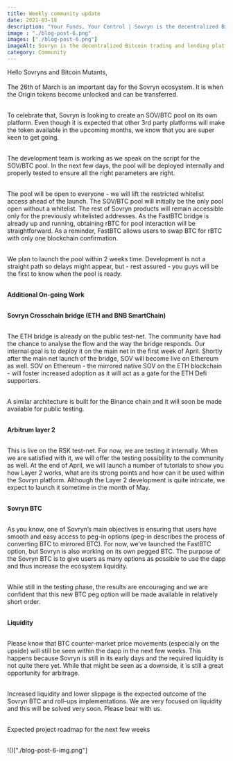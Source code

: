 ```yaml
---
title: Weekly community update 
date: 2021-03-18
description: "Your Funds, Your Control | Sovryn is the decentralized Bitcoin trading and lending platform"
image : "./blog-post-6.png"
images: ["./blog-post-6.png"]
imageAlt: Sovryn is the decentralized Bitcoin trading and lending platform.
category: Community
---
```

Hello Sovryns and Bitcoin Mutants,
<br />
<br />
The 26th of March is an important day for the Sovryn ecosystem. It is when the Origin tokens become unlocked and can be transferred.
<br />
<br />

To celebrate that, Sovryn is looking to create an SOV/BTC pool on its own platform. Even though it is expected that other 3rd party platforms will make the token available in the upcoming months, we know that you are super keen to get going.
<br />
<br />

The development team is working as we speak on the script for the SOV/BTC pool. In the next few days, the pool will be deployed internally and properly tested to ensure all the right parameters are right.
<br />
<br />

The pool will be open to everyone - we will lift the restricted whitelist access ahead of the launch. The SOV/BTC pool will initially be the only pool open without a whitelist. The rest of Sovryn products will remain accessible only for the previously whitelisted addresses. As the FastBTC bridge is already up and running, obtaining rBTC for pool interaction will be straightforward. As a reminder, FastBTC allows users to swap BTC for rBTC with only one blockchain confirmation.
<br />
<br />

We plan to launch the pool within 2 weeks time. Development is not a straight path so delays might appear, but - rest assured - you guys will be the first to know when the pool is ready.
<br />
<br />

**Additional On-going Work**
<br />
<br />

**Sovryn Crosschain bridge (ETH and BNB SmartChain)**
<br />
<br />

The ETH bridge is already on the public test-net. The community have had the chance to analyse the flow and the way the bridge responds. Our internal goal is to deploy it on the main net in the first week of April. Shortly after the main net launch of the bridge, SOV will become live on Ethereum as well. SOV on Ethereum - the mirrored native SOV on the ETH blockchain - will foster increased adoption as it will act as a gate for the ETH Defi supporters.
<br />
<br />

A similar architecture is built for the Binance chain and it will soon be made available for public testing.
<br />
<br />

**Arbitrum layer 2**
<br />
<br />

This is live on the RSK test-net. For now, we are testing it internally. When we are satisfied with it, we will offer the testing possibility to the community as well. At the end of April, we will launch a number of tutorials to show you how Layer 2 works, what are its strong points and how can it be used within the Sovryn platform. Although the Layer 2 development is quite intricate, we expect to launch it sometime in the month of May.
<br />
<br />

**Sovryn BTC**
<br />
<br />

As you know, one of Sovryn’s main objectives is ensuring that users have smooth and easy access to peg-in options (peg-in describes the process of converting BTC to mirrored BTC). For now, we’ve launched the FastBTC option, but Sovryn is also working on its own pegged BTC. The purpose of the Sovryn BTC is to give users as many options as possible to use the dapp and thus increase the ecosystem liquidity.
<br />
<br />

While still in the testing phase, the results are encouraging and we are confident that this new BTC peg option will be made available in relatively short order.
<br />
<br />

**Liquidity**
<br />
<br />

Please know that BTC counter-market price movements (especially on the upside) will still be seen within the dapp in the next few weeks. This happens because Sovryn is still in its early days and the required liquidity is not quite there yet. While that might be seen as a downside, it is still a great opportunity for arbitrage.
<br />
<br />

Increased liquidity and lower slippage is the expected outcome of the Sovryn BTC and roll-ups implementations. We are very focused on liquidity and this will be solved very soon. Please bear with us.
<br />
<br />

Expected project roadmap for the next few weeks
<br />
<br />

!()["./blog-post-6-img.png"]
